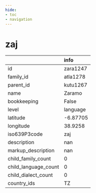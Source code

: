 ```yaml
---
hide:
- toc
- navigation
---
```

# zaj
|                      | info     |
|:---------------------|:---------|
| id                   | zara1247 |
| family_id            | atla1278 |
| parent_id            | kutu1267 |
| name                 | Zaramo   |
| bookkeeping          | False    |
| level                | language |
| latitude             | -6.87705 |
| longitude            | 38.9258  |
| iso639P3code         | zaj      |
| description          | nan      |
| markup_description   | nan      |
| child_family_count   | 0        |
| child_language_count | 0        |
| child_dialect_count  | 0        |
| country_ids          | TZ       |
